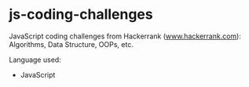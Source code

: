 # js-coding-challenges
JavaScript coding challenges from Hackerrank (www.hackerrank.com): Algorithms, Data Structure, OOPs, etc.

Language used:
- JavaScript
